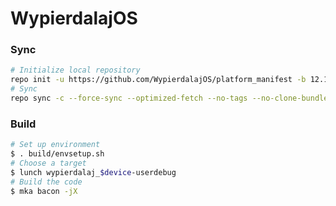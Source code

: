 # WypierdalajOS

### Sync ###

```bash
# Initialize local repository
repo init -u https://github.com/WypierdalajOS/platform_manifest -b 12.1
# Sync
repo sync -c --force-sync --optimized-fetch --no-tags --no-clone-bundle --prune -j$(nproc --all)
```

### Build ###

```bash
# Set up environment
$ . build/envsetup.sh
# Choose a target
$ lunch wypierdalaj_$device-userdebug
# Build the code
$ mka bacon -jX
```
